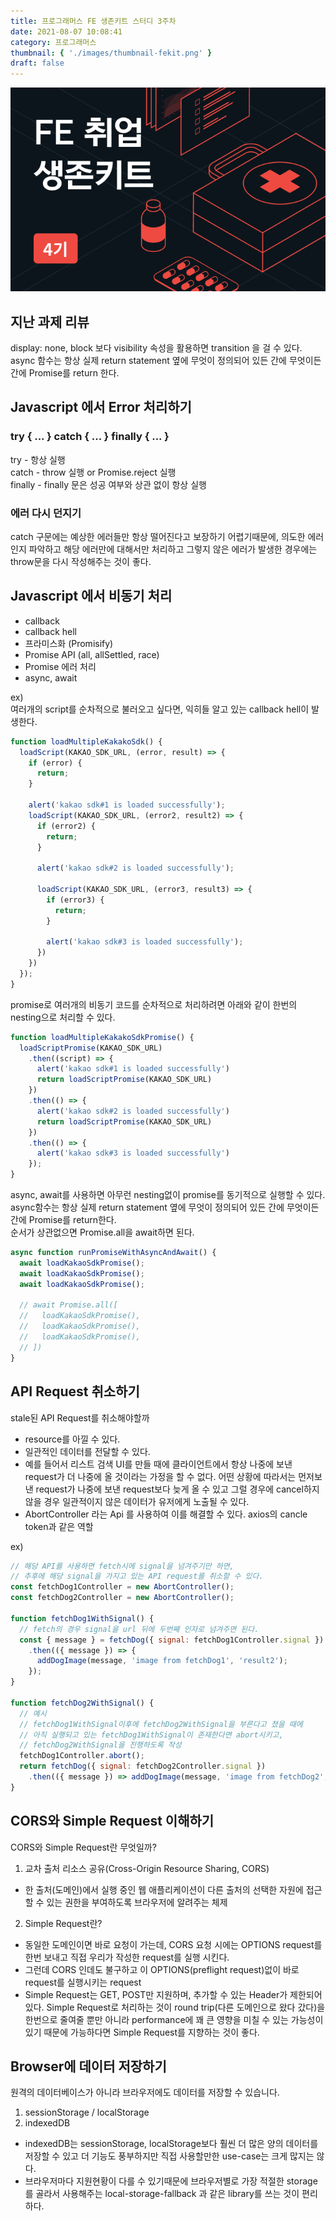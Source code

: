 ```yaml
---
title: 프로그래머스 FE 생존키트 스터디 3주차
date: 2021-08-07 10:08:41
category: 프로그래머스
thumbnail: { './images/thumbnail-fekit.png' }
draft: false
---
```


![thumbnail](./images/thumbnail-fekit.png)

## 지난 과제 리뷰
display: none, block 보다 visibility 속성을 활용하면 transition 을 걸 수 있다.
async 함수는 항상 실제 return statement 옆에 무엇이 정의되어 있든 간에 무엇이든 간에 Promise를 return 한다.

## Javascript 에서 Error 처리하기

### try { ... } catch { ... } finally { ... }  
try - 항상 실행  
catch - throw 실행 or Promise.reject 실행  
finally - finally 문은 성공 여부와 상관 없이 항상 실행  

### 에러 다시 던지기
catch 구문에는 예상한 에러들만 항상 떨어진다고 보장하기 어렵기때문에, 의도한 에러인지 파악하고 해당 에러만에 대해서만 처리하고 그렇지 않은 에러가 발생한 경우에는 throw문을 다시 작성해주는 것이 좋다.

## Javascript 에서 비동기 처리

- callback
- callback hell
- 프라미스화 (Promisify)
- Promise API (all, allSettled, race)
- Promise 에러 처리
- async, await

ex)  
여러개의 script를 순차적으로 불러오고 싶다면, 익히들 알고 있는 callback hell이 발생한다.  
```javascript
function loadMultipleKakakoSdk() {
  loadScript(KAKAO_SDK_URL, (error, result) => {
    if (error) {
      return;
    }

    alert('kakao sdk#1 is loaded successfully');
    loadScript(KAKAO_SDK_URL, (error2, result2) => {
      if (error2) {
        return;
      }

      alert('kakao sdk#2 is loaded successfully');

      loadScript(KAKAO_SDK_URL, (error3, result3) => {
        if (error3) {
          return;
        }

        alert('kakao sdk#3 is loaded successfully');
      })
    })
  });
}
```
promise로 여러개의 비동기 코드를 순차적으로 처리하려면 아래와 같이 한번의 nesting으로 처리할 수 있다.  
```javascript
function loadMultipleKakakoSdkPromise() {
  loadScriptPromise(KAKAO_SDK_URL)
    .then((script) => {
      alert('kakao sdk#1 is loaded successfully')
      return loadScriptPromise(KAKAO_SDK_URL)
    })
    .then(() => {
      alert('kakao sdk#2 is loaded successfully')
      return loadScriptPromise(KAKAO_SDK_URL)
    })
    .then(() => {
      alert('kakao sdk#3 is loaded successfully')
    });
}
```

async, await를 사용하면 아무런 nesting없이 promise를 동기적으로 실행할 수 있다.  
async함수는 항상 실제 return statement 옆에 무엇이 정의되어 있든 간에 무엇이든 간에 Promise를 return한다.  
순서가 상관없으면 Promise.all을 await하면 된다.  
```javascript
async function runPromiseWithAsyncAndAwait() {
  await loadKakaoSdkPromise();
  await loadKakaoSdkPromise();
  await loadKakaoSdkPromise();

  // await Promise.all([
  //   loadKakaoSdkPromise(),
  //   loadKakaoSdkPromise(),
  //   loadKakaoSdkPromise(),
  // ])
}
```

## API Request 취소하기
stale된 API Request를 취소해야할까
- resource를 아낄 수 있다.
- 일관적인 데이터를 전달할 수 있다.
- 예를 들어서 리스트 검색 UI를 만들 때에 클라이언트에서 항상 나중에 보낸 request가 더 나중에 올 것이라는 가정을 할 수 없다.
  어떤 상황에 따라서는 먼저보낸 request가 나중에 보낸 request보다 늦게 올 수 있고 그럴 경우에 cancel하지 않을 경우 일관적이지 않은 데이터가 유저에게 노출될 수 있다.
- AbortController 라는 Api 를 사용하여 이를 해결할 수 있다. axios의 cancle token과 같은 역할  

ex)
```javascript
// 해당 API를 사용하면 fetch시에 signal을 넘겨주기만 하면,
// 추후에 해당 signal을 가지고 있는 API request를 취소할 수 있다.
const fetchDog1Controller = new AbortController();
const fetchDog2Controller = new AbortController();

function fetchDog1WithSignal() {
  // fetch의 경우 signal을 url 뒤에 두번째 인자로 넘겨주면 된다.
  const { message } = fetchDog({ signal: fetchDog1Controller.signal })
    .then(({ message }) => {
      addDogImage(message, 'image from fetchDog1', 'result2');
    });
}

function fetchDog2WithSignal() {
  // 예시
  // fetchDog1WithSignal이후에 fetchDog2WithSignal을 부른다고 쳤을 때에
  // 아직 실행되고 있는 fetchDog1WithSignal이 존재한다면 abort시키고,
  // fetchDog2WithSignal을 진행하도록 작성
  fetchDog1Controller.abort();
  return fetchDog({ signal: fetchDog2Controller.signal })
    .then(({ message }) => addDogImage(message, 'image from fetchDog2', 'result2'));
}
```

## CORS와 Simple Request 이해하기
CORS와 Simple Request란 무엇일까?

1) 교차 출처 리소스 공유(Cross-Origin Resource Sharing, CORS)
- 한 출처(도메인)에서 실행 중인 웹 애플리케이션이 다른 출처의 선택한 자원에 접근할 수 있는 권한을 부여하도록 브라우저에 알려주는 체제

2) Simple Request란?
- 동일한 도메인이면 바로 요청이 가는데, CORS 요청 시에는 OPTIONS request를 한번 보내고 직접 우리가 작성한 request를 실행 시킨다.  
- 그런데 CORS 인데도 불구하고 이 OPTIONS(preflight request)없이 바로 request를 실행시키는 request  
- Simple Request는 GET, POST만 지원하며, 추가할 수 있는 Header가 제한되어 있다. Simple Request로 처리하는 것이 round trip(다른 도메인으로 왔다 갔다)을 한번으로 줄여줄 뿐만 아니라 performance에 꽤 큰 영향을 미칠 수 있는 가능성이 있기 때문에 가능하다면 Simple Request를 지향하는 것이 좋다.


## Browser에 데이터 저장하기
원격의 데이터베이스가 아니라 브라우저에도 데이터를 저장할 수 있습니다.

1) sessionStorage / localStorage
2) indexedDB
- indexedDB는 sessionStorage, localStorage보다 훨씬 더 많은 양의 데이터를 저장할 수 있고 더 기능도 풍부하지만 직접 사용할만한 use-case는 크게 많지는 않다.
- 브라우저마다 지원현황이 다를 수 있기때문에 브라우저별로 가장 적절한 storage를 골라서 사용해주는 local-storage-fallback 과 같은 library를 쓰는 것이 편리하다.
